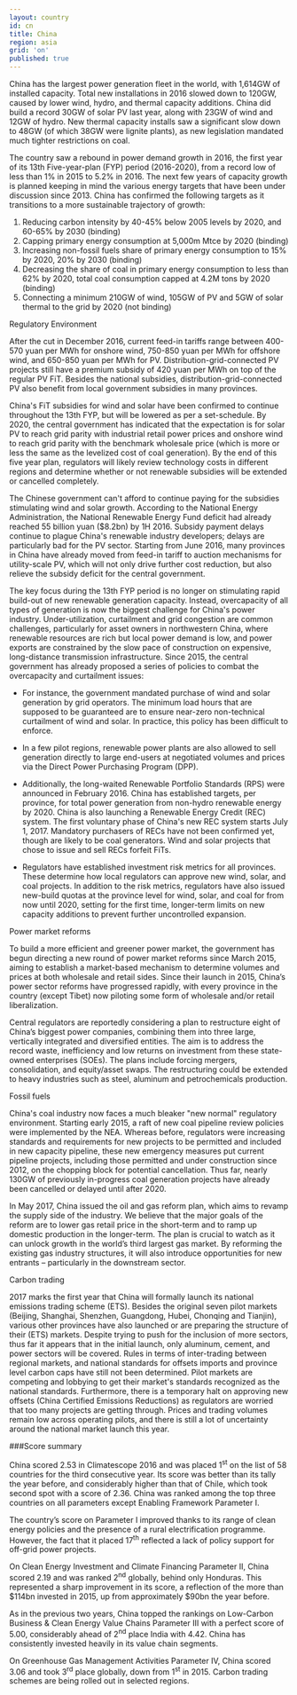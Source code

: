 ```yaml
---
layout: country
id: cn
title: China
region: asia
grid: 'on'
published: true
---
```


China has the largest power generation fleet in the world, with 1,614GW of installed capacity. Total new installations in 2016 slowed down to 120GW, caused by lower wind, hydro, and thermal capacity additions. China did build a record 30GW of solar PV last year, along with 23GW of wind and 12GW of hydro. New thermal capacity installs saw a significant slow down to 48GW (of which 38GW were lignite plants), as new legislation mandated much tighter restrictions on coal. 

The country saw a rebound in power demand growth in 2016, the first year of its 13th Five-year-plan (FYP) period (2016-2020), from a record low of less than 1% in 2015 to 5.2% in 2016. The next few years of capacity growth is planned keeping in mind the various energy targets that have been under discussion since 2013. China has confirmed the following targets as it transitions to a more sustainable trajectory of growth: 
1) Reducing carbon intensity by 40-45% below 2005 levels by 2020, and 60-65% by 2030 (binding)
2) Capping primary energy consumption at 5,000m Mtce by 2020 (binding)
3) Increasing non-fossil fuels share of primary energy consumption to 15% by 2020, 20% by 2030 (binding)
4) Decreasing the share of coal in primary energy consumption to less than 62% by 2020, total coal consumption capped at 4.2M tons by 2020 (binding)
5) Connecting a minimum 210GW of wind, 105GW of PV and 5GW of solar thermal to the grid by 2020 (not binding)

Regulatory Environment 

After the cut in December 2016, current feed-in tariffs range between 400-570 yuan per MWh for onshore wind, 750-850 yuan per MWh for offshore wind, and 650-850 yuan per MWh for PV. Distribution-grid-connected PV projects still have a premium subsidy of 420 yuan per MWh on top of the regular PV FiT. Besides the national subsidies, distribution-grid-connected PV also benefit from local government subsidies in many provinces. 

China's FiT subsidies for wind and solar have been confirmed to continue throughout the 13th FYP, but will be lowered as per a set-schedule. By 2020, the central government has indicated that the expectation is for solar PV to reach grid parity with industrial retail power prices and onshore wind to reach grid parity with the benchmark wholesale price (which is more or less the same as the levelized cost of coal generation). By the end of this five year plan, regulators will likely review technology costs in different regions and determine whether or not renewable subsidies will be extended or cancelled completely. 

The Chinese government can't afford to continue paying for the subsidies stimulating wind and solar growth. According to the National Energy Administration, the National Renewable Energy Fund deficit had already reached 55 billion yuan ($8.2bn) by 1H 2016. Subsidy payment delays continue to plague China's renewable industry developers; delays are particularly bad for the PV sector. Starting from June 2016, many provinces in China have already moved from feed-in tariff to auction mechanisms for utility-scale PV, which will not only drive further cost reduction, but also relieve the subsidy deficit for the central government. 

The key focus during the 13th FYP period is no longer on stimulating rapid build-out of new renewable generation capacity. Instead, overcapacity of all types of generation is now the biggest challenge for China's power industry. Under-utilization, curtailment and grid congestion are common challenges, particularly for asset owners in northwestern China, where renewable resources are rich but local power demand is low, and power exports are constrained by the slow pace of construction on expensive, long-distance transmission infrastructure. Since 2015, the central government has already proposed a series of policies to combat the overcapacity and curtailment issues:

- For instance, the government mandated purchase of wind and solar generation by grid operators. The minimum load hours that are supposed to be guaranteed are to ensure near-zero non-technical curtailment of wind and solar. In practice, this policy has been difficult to enforce. 

- In a few pilot regions, renewable power plants are also allowed to sell generation directly to large end-users at negotiated volumes and prices via the Direct Power Purchasing Program (DPP). 

- Additionally, the long-waited Renewable Portfolio Standards (RPS) were announced in February 2016. China has established targets, per province, for total power generation from non-hydro renewable energy by 2020. China is also launching a Renewable Energy Credit (REC) system. The first voluntary phase of China's new REC system starts July 1, 2017. Mandatory purchasers of RECs have not been confirmed yet, though are likely to be coal generators. Wind and solar projects that chose to issue and sell RECs forfeit FiTs. 

- Regulators have established investment risk metrics for all provinces. These determine how local regulators can approve new wind, solar, and coal projects. In addition to the risk metrics, regulators have also issued new-build quotas at the province level for wind, solar, and coal for from now until 2020, setting for the first time, longer-term limits on new capacity additions to prevent further uncontrolled expansion.

Power market reforms

To build a more efficient and greener power market, the government has begun directing a new round of power market reforms since March 2015, aiming to establish a market-based mechanism to determine volumes and prices at both wholesale and retail sides. Since their launch in 2015, China’s power sector reforms have progressed rapidly, with every province in the country (except Tibet) now piloting some form of wholesale and/or retail liberalization. 

Central regulators are reportedly considering a plan to restructure eight of China’s biggest power companies, combining them into three large, vertically integrated and diversified entities. The aim is to address the record waste, inefficiency and low returns on investment from these state-owned enterprises (SOEs). The plans include forcing mergers, consolidation, and equity/asset swaps. The restructuring could be extended to heavy industries such as steel, aluminum and petrochemicals production.

Fossil fuels 

China's coal industry now faces a much bleaker "new normal" regulatory environment. Starting early 2015, a raft of new coal pipeline review policies were implemented by the NEA. Whereas before, regulators were increasing standards and requirements for new projects to be permitted and included in new capacity pipeline, these new emergency measures put current pipeline projects, including those permitted and under construction since 2012, on the chopping block for potential cancellation. Thus far, nearly 130GW of previously in-progress coal generation projects have already been cancelled or delayed until after 2020. 

In May 2017, China issued the oil and gas reform plan, which aims to revamp the supply side of the industry. We believe that the major goals of the reform are to lower gas retail price in the short-term and to ramp up domestic production in the longer-term. The plan is crucial to watch as it can unlock growth in the world’s third largest gas market. By reforming the existing gas industry structures, it will also introduce opportunities for new entrants – particularly in the downstream sector. 

Carbon trading

2017 marks the first year that China will formally launch its national emissions trading scheme (ETS). Besides the original seven pilot markets (Beijing, Shanghai, Shenzhen, Guangdong, Hubei, Chonqing and Tianjin), various other provinces have also launched or are preparing the structure of their (ETS) markets. Despite trying to push for the inclusion of more sectors, thus far it appears that in the initial launch, only aluminum, cement, and power sectors will be covered. Rules in terms of inter-trading between regional markets, and national standards for offsets imports and province level carbon caps have still not been determined. Pilot markets are competing and lobbying to get their market's standards recognized as the national standards. Furthermore, there is a temporary halt on approving new offsets (China Certified Emissions Reductions) as regulators are worried that too many projects are getting through. Prices and trading volumes remain low across operating pilots, and there is still a lot of uncertainty around the national market launch this year. 

###Score summary

China scored 2.53 in Climatescope 2016 and was placed 1<sup>st</sup> on the list of 58 countries for the third consecutive year. Its score was better than its tally the year before, and considerably higher than that of Chile, which took second spot with a score of 2.36. China was ranked among the top three countries on all parameters except Enabling Framework Parameter I.

The country’s score on Parameter I improved thanks to its range of clean energy policies and the presence of a rural electrification programme. However, the fact that it placed 17<sup>th</sup> reflected a lack of policy support for off-grid power projects. 

On Clean Energy Investment and Climate Financing Parameter II, China scored 2.19 and was ranked 2<sup>nd</sup> globally, behind only Honduras. This represented a sharp improvement in its score, a reflection of the more than $114bn invested in 2015, up from approximately $90bn the year before.

As in the previous two years, China topped the rankings on Low-Carbon Business & Clean Energy Value Chains Parameter III with a perfect score of 5.00, considerably ahead of 2<sup>nd</sup> place India with 4.42. China has consistently invested heavily in its value chain segments.

On Greenhouse Gas Management Activities Parameter IV, China scored 3.06 and took 3<sup>rd</sup> place globally, down from 1<sup>st</sup> in 2015. Carbon trading schemes are being rolled out in selected regions.
